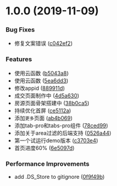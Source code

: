 # 1.0.0 (2019-11-09)


### Bug Fixes

* 修复文案错误 ([c042ef2](https://github.com/stormeyes/maifangke-miniapp/commit/c042ef2c1381343d01fafe19186fcedb777872e8))


### Features

* 使用云函数 ([b5043a8](https://github.com/stormeyes/maifangke-miniapp/commit/b5043a83b0ee2c64f6420c50752e791120aee6b3))
* 使用云函数 ([5ea6dd3](https://github.com/stormeyes/maifangke-miniapp/commit/5ea6dd3cb709874cbda41d19e0624a2253b15d4e))
* 修改appid ([889911d](https://github.com/stormeyes/maifangke-miniapp/commit/889911d3580ac9f14562a96fe99e837095490d40))
* 成交页面制作中 ([4d5a630](https://github.com/stormeyes/maifangke-miniapp/commit/4d5a630f8484a482abfa98fd66d1840934dff500))
* 房源页面骨架搭建中 ([38b0ca5](https://github.com/stormeyes/maifangke-miniapp/commit/38b0ca5bf2327d68fded344eec893d174b5669db))
* 持续优化首屏 ([ce5112a](https://github.com/stormeyes/maifangke-miniapp/commit/ce5112a99c3fcdf78eeb3a4de4a5b2a0a5355126))
* 添加`更多`页面 ([ab4b069](https://github.com/stormeyes/maifangke-miniapp/commit/ab4b0693ccd0365780bbe55e34e203006729e41f))
* 添加tab-pro和tabs-pro组件 ([78ced99](https://github.com/stormeyes/maifangke-miniapp/commit/78ced994797d5d6bce4a4776d0fcd3c03b0199b3))
* 添加关于area过滤的后端支持 ([0526a44](https://github.com/stormeyes/maifangke-miniapp/commit/0526a44aad501e3b0ceb6cf64728c0779b24ea31))
* 第一个试运行demo版本 ([c3703e4](https://github.com/stormeyes/maifangke-miniapp/commit/c3703e47f82e2ace14cc723ddb6bb576ed9e368f))
* 首页进度60% ([6e5097d](https://github.com/stormeyes/maifangke-miniapp/commit/6e5097d4870752b7643873c5d6cf7d4239c0736a))


### Performance Improvements

* add .DS_Store to gitignore ([0f9f49b](https://github.com/stormeyes/maifangke-miniapp/commit/0f9f49b9a963eff0a73bea6462324137262c0fbe))



